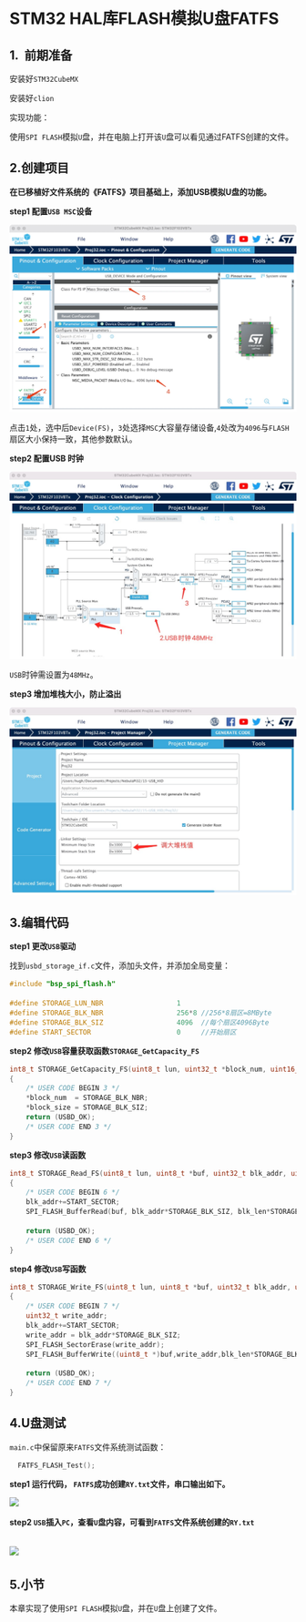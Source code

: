 # STM32 HAL库FLASH模拟U盘FATFS

## 1.  前期准备

安装好`STM32CubeMX`

安装好`clion`

实现功能：

使用`SPI FLASH`模拟`U`盘，并在电脑上打开该`U`盘可以看见通过FATFS创建的文件。

## 2.创建项目

**在已移植好文件系统的《FATFS》项目基础上，添加USB模拟U盘的功能。**

**step1 配置`USB MSC`设备**

![](PIC/USBMSC1.jpg)

点击`1`处，选中后`Device(FS)`，`3`处选择`MSC`大容量存储设备,`4`处改为`4096`与`FLASH`扇区大小保持一致，其他参数默认。

**step2 配置USB 时钟**

![](PIC/USBCLK.jpg)

`USB`时钟需设置为`48MHz`。

**step3 增加堆栈大小，防止溢出**

![](PIC/USBSTACK.jpg)

## 3.编辑代码

**step1 更改`USB`驱动**

找到`usbd_storage_if.c`文件，添加头文件，并添加全局变量：

```c
#include "bsp_spi_flash.h"

#define STORAGE_LUN_NBR                  1
#define STORAGE_BLK_NBR                  256*8 //256*8扇区=8MByte
#define STORAGE_BLK_SIZ                  4096  //每个扇区4096Byte
#define START_SECTOR                     0     //开始扇区
```

**step2 修改`USB`容量获取函数`STORAGE_GetCapacity_FS`**

```c
int8_t STORAGE_GetCapacity_FS(uint8_t lun, uint32_t *block_num, uint16_t *block_size)
{
    /* USER CODE BEGIN 3 */
    *block_num  = STORAGE_BLK_NBR;
    *block_size = STORAGE_BLK_SIZ;
    return (USBD_OK);
    /* USER CODE END 3 */
}
```

**step3 修改`USB`读函数**

```c
int8_t STORAGE_Read_FS(uint8_t lun, uint8_t *buf, uint32_t blk_addr, uint16_t blk_len)
{
    /* USER CODE BEGIN 6 */
    blk_addr+=START_SECTOR;
    SPI_FLASH_BufferRead(buf, blk_addr*STORAGE_BLK_SIZ, blk_len*STORAGE_BLK_SIZ);

    return (USBD_OK);
    /* USER CODE END 6 */
}
```

**step4 修改`USB`写函数**

```c
int8_t STORAGE_Write_FS(uint8_t lun, uint8_t *buf, uint32_t blk_addr, uint16_t blk_len)
{
    /* USER CODE BEGIN 7 */
    uint32_t write_addr;
    blk_addr+=START_SECTOR;
    write_addr = blk_addr*STORAGE_BLK_SIZ;
    SPI_FLASH_SectorErase(write_addr);
    SPI_FLASH_BufferWrite((uint8_t *)buf,write_addr,blk_len*STORAGE_BLK_SIZ);

    return (USBD_OK);
    /* USER CODE END 7 */
}
```

## 4.U盘测试

`main.c`中保留原来`FATFS`文件系统测试函数：

```c
  FATFS_FLASH_Test();
```

**step1 运行代码， `FATFS`成功创建`RY.txt`文件，串口输出如下。**

![](/Users/hugh/Documents/Projects/NebulaPi32/16-SPI_FLASH模拟U盘FATFS/PIC/rytxt.jpg)

**step2 `USB`插入`PC`，查看`U`盘内容，可看到`FATFS`文件系统创建的`RY.txt`**

## ![](/Users/hugh/Documents/Projects/NebulaPi32/16-SPI_FLASH模拟U盘FATFS/PIC/Ushow.jpg)

## 5.小节

本章实现了使用`SPI FLASH`模拟`U`盘，并在`U`盘上创建了文件。
